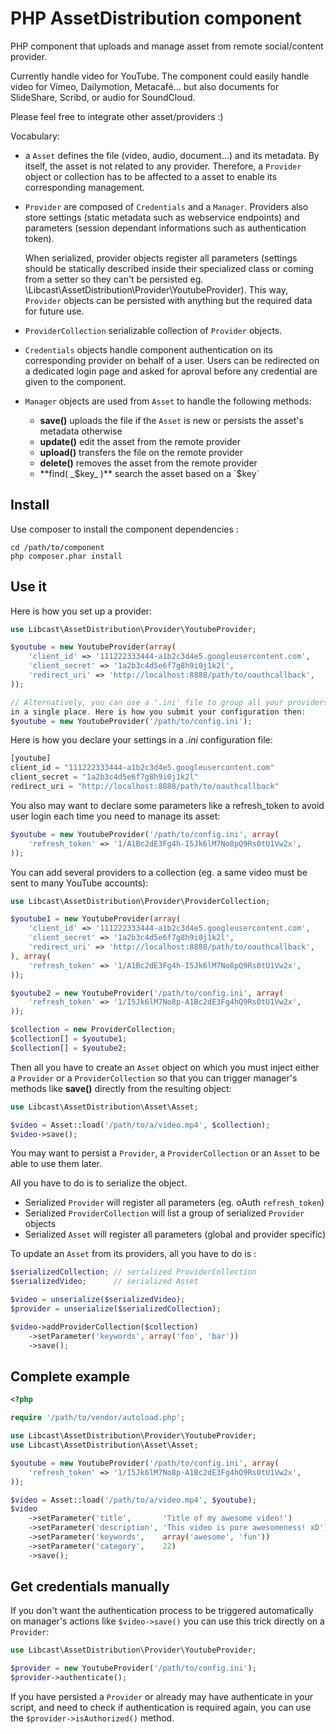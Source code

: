 PHP AssetDistribution component
===========================

PHP component that uploads and manage asset from remote social/content provider. 

Currently handle video for YouTube.
The component could easily handle video for Vimeo, Dailymotion, Metacafé... but also
documents for SlideShare, Scribd, or audio for SoundCloud.

Please feel free to integrate other asset/providers :)

Vocabulary:

  * a `Asset` defines the file (video, audio, document...) and its metadata. By 
    itself, the asset is not related to any provider. Therefore, a `Provider` object 
    or collection has to be affected to a asset to enable its corresponding 
    management.

  * `Provider` are composed of `Credentials` and a `Manager`. Providers also store
    settings (static metadata such as webservice endpoints) and parameters (session 
    dependant informations such as authentication token). 

    When serialized, provider objects register all parameters (settings should be 
    statically described inside their specialized class or coming from a setter
    so they can't be persisted eg. \Libcast\AssetDistribution\Provider\YoutubeProvider).
    This way, `Provider` objects can be persisted with anything but the required data
    for future use.

  * `ProviderCollection` serializable collection of `Provider` objects.

  * `Credentials` objects handle component authentication on its corresponding 
    provider on behalf of a user. Users can be redirected on a dedicated login page
    and asked for aproval before any credential are given to the component.

  * `Manager` objects are used from `Asset` to handle the following methods:
    - **save()** uploads the file if the `Asset` is new or persists the asset's 
      metadata otherwise
    - **update()** edit the asset from the remote provider
    - **upload()** transfers the file on the remote provider
    - **delete()** removes the asset from the remote provider
    - **find( _$key_ )** search the asset based on a `$key`


Install
-------

Use composer to install the component dependencies :

    cd /path/to/component
    php composer.phar install


Use it
------

Here is how you set up a provider:
```php
use Libcast\AssetDistribution\Provider\YoutubeProvider;

$youtube = new YoutubeProvider(array(
    'client_id' => '111222333444-a1b2c3d4e5.googleusercontent.com',
    'client_secret' => '1a2b3c4d5e6f7g8h9i0j1k2l',
    'redirect_uri' => 'http://localhost:8888/path/to/oauthcallback',
));

// Alternatively, you can use a '.ini' file to group all your providers configuration 
in a single place. Here is how you submit your configuration then:
$youtube = new YoutubeProvider('/path/to/config.ini');
```

Here is how you declare your settings in a *.ini* configuration file:
```php
[youtube]
client_id = "111222333444-a1b2c3d4e5.googleusercontent.com"
client_secret = "1a2b3c4d5e6f7g8h9i0j1k2l"
redirect_uri = "http://localhost:8888/path/to/oauthcallback"
```

You also may want to declare some parameters like a refresh_token to avoid user login 
each time you need to manage its asset:
```php
$youtube = new YoutubeProvider('/path/to/config.ini', array(
    'refresh_token' => '1/A1Bc2dE3Fg4h-I5Jk6lM7No8pQ9Rs0tU1Vw2x',
));
```

You can add several providers to a collection (eg. a same video must be sent to many 
YouTube accounts):
```php
use Libcast\AssetDistribution\Provider\ProviderCollection;

$youtube1 = new YoutubeProvider(array(
    'client_id' => '111222333444-a1b2c3d4e5.googleusercontent.com',
    'client_secret' => '1a2b3c4d5e6f7g8h9i0j1k2l',
    'redirect_uri' => 'http://localhost:8888/path/to/oauthcallback',
), array(
    'refresh_token' => '1/A1Bc2dE3Fg4h-I5Jk6lM7No8pQ9Rs0tU1Vw2x',
));

$youtube2 = new YoutubeProvider('/path/to/config.ini', array(
    'refresh_token' => '1/I5Jk6lM7No8p-A1Bc2dE3Fg4hQ9Rs0tU1Vw2x',
));

$collection = new ProviderCollection;
$collection[] = $youtube1;
$collection[] = $youtube2;
```

Then all you have to create an `Asset` object on which you must inject either a 
`Provider` or a `ProviderCollection` so that you can trigger manager's methods like 
**save()** directly from the resulting object:
```php
use Libcast\AssetDistribution\Asset\Asset;

$video = Asset::load('/path/to/a/video.mp4', $collection);
$video->save();
```

You may want to persist a `Provider`, a `ProviderCollection` or an `Asset` to be able 
to use them later.

All you have to do is to serialize the object.
* Serialized `Provider` will register all parameters (eg. oAuth `refresh_token`)
* Serialized `ProviderCollection` will list a group of serialized `Provider` objects
* Serialized `Asset` will register all parameters (global and provider specific)

To update an `Asset` from its providers, all you have to do is :

```php
$serializedCollection; // serialized ProviderCollection
$serializedVideo;      // serialized Asset

$video = unserialize($serializedVideo);
$provider = unserialize($serializedCollection);

$video->addProviderCollection($collection)
    ->setParameter('keywords', array('foo', 'bar'))
    ->save();
```


Complete example
----------------

```php
<?php

require '/path/to/vendor/autoload.php';

use Libcast\AssetDistribution\Provider\YoutubeProvider;
use Libcast\AssetDistribution\Asset\Asset;

$youtube = new YoutubeProvider('/path/to/config.ini', array(
    'refresh_token' => '1/I5Jk6lM7No8p-A1Bc2dE3Fg4hQ9Rs0tU1Vw2x',
));

$video = Asset::load('/path/to/a/video.mp4', $youtube);
$video
    ->setParameter('title',       'Title of my awesome video!')
    ->setParameter('description', 'This video is pure awesomeness! xD')
    ->setParameter('keywords',    array('awesome', 'fun'))
    ->setParameter('category',    22)
    ->save();
```


Get credentials manually
------------------------

If you don't want the authentication process to be triggered automatically on 
manager's actions like `$video->save()` you can use this trick directly on a 
`Provider`:
```php
use Libcast\AssetDistribution\Provider\YoutubeProvider;

$provider = new YoutubeProvider('/path/to/config.ini');
$provider->authenticate();
```

If you have persisted a `Provider` or already may have authenticate in your script, 
and need to check if authentication is required again, you can use the 
`$provider->isAuthorized()` method.